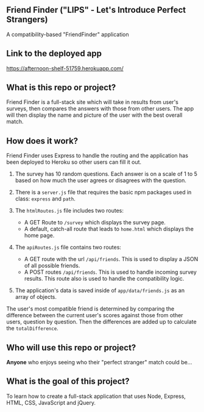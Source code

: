## Friend Finder ("LIPS" - Let's Introduce Perfect Strangers)
A compatibility-based "FriendFinder" application

## Link to the deployed app
https://afternoon-shelf-51759.herokuapp.com/

## What is this repo or project?
Friend Finder is a full-stack site which will take in results from user's surveys, then compares the answers with those from other users. The app will then display the name and picture of the user with the best overall match. 

## How does it work?
Friend Finder uses Express to handle the routing and the application has been deployed to Heroku so other users can fill it out.

1. The survey has 10 random questions. Each answer is on a scale of 1 to 5 based on how much the user agrees or disagrees with the question.

2. There is a `server.js` file that requires the basic npm packages used in class: `express` and `path`.

3. The `htmlRoutes.js` file includes two routes:

   * A GET Route to `/survey` which displays the survey page.
   * A default, catch-all route that leads to `home.html` which displays the home page. 

4. The `apiRoutes.js` file contains two routes:

   * A GET route with the url `/api/friends`. This is used to display a JSON of all possible friends.
   * A POST routes `/api/friends`. This is used to handle incoming survey results. This route also is used to handle the compatibility logic. 

5. The application's data is saved inside of `app/data/friends.js` as an array of objects.

The user's most compatible friend is determined by comparing the difference between the current user's scores against those from other users, question by question. Then the differences are added up to calculate the `totalDifference`.

## Who will use this repo or project?
**Anyone** who enjoys seeing who their "perfect stranger" match could be...

## What is the goal of this project?
To learn how to create a full-stack application that uses Node, Express, HTML, CSS, JavaScript and jQuery.
